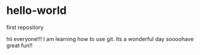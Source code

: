 # hello-world
first repository

hii everyone!!!
I am learning how to use git.
Its a wonderful day soooohave great fun!!
